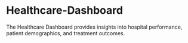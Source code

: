 # Healthcare-Dashboard
The Healthcare Dashboard provides insights into hospital performance, patient demographics, and treatment outcomes.
